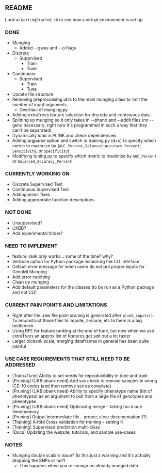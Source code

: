 ## README

Look at `GettingStarted.sh` to see how a virtual environment is set up 

### DONE
- Munging
  - Added --gwas and --p flags
- Discrete
  - Supervised
    - Train
    - Tune
- Continuous 
  - Supervised 
    - Train
    - Tune
- Update file structure 
- Removing preproccesing.utils to the main munging class to limit the number of input arguments
  - Overhaul of munging.py
- Adding extraTrees feature selection for discrete and continuous data
- Splitting up munging so it only takes in --pheno and --addit files (no --geno necessary; right now it's programmed in such a way that they can't be separated)
- Dynamically load in PLINK and check dependencies   
- Adding argparse option and switch to training.py (d+c) to specify which metric to maximize by (`AUC_Percent`, `Balanced_Accuracy_Percent`, `Sensitivity`, or `Specificity`)
- Modifying tuning.py to specify which metric to maximize by `AUC_Percent` or `Balanced_Accuracy_Percent`

### CURRENTLY WORKING ON
- Discrete Supervised Test
- Continuous Supervised Test
- Adding minor fixes 
- Adding appropriate function descriptions


### NOT DONE
- Unsupervised?
- UKBB?
- Add experimental folder?
  
### NEED TO IMPLEMENT 
- feature_rank only works... some of the time? why? 
- Verbose option for Python package mimicking the CLI interface 
- Default error message for when users do not put proper inputs for GenoMLMunging
- Add error catching 
- Clean up munging 
- Add default parameters for the classes (to be run as a Python package and not CLI)

### CURRENT PAIN POINTS AND LIMITATIONS 
- Right after the .raw file post-pruning is generated after `plink_inputs()`. To reconstruct those files to impute, z-score, etc to them is a big bottleneck
- Using RFE for feature ranking at the end of tune, but now when we use extraTrees an approx list of features get spit out a lot faster 
- Larger biobank scale, merging dataframes in general has been quite painful 

### USE CASE REQUIREMENTS THAT STILL NEED TO BE ADDRESSED
- [Train+Tune] Ability to set seeds for reproducibility in tune and train 
- [Pruning] (UKBiobank need) Add sex check to remove samples in wrong ICD-10 codes (and then remove sex as covariate)
- [Pruning] (UKBiobank need) Ability to specify phenotype name (list of phenotypes) as an argument to pull from a large file of genotypes and phenotypes
- [Pruning] (UKBiobank need) Optimizing merge – taking too much time/memory
- [Pruning] Output intermediate file – proper, clear documentation (?)
- [Training] K-fold Cross validation for training – setting K
- [Training] Supervised prediction multi-class
- [Docs] Updating the website, tutorials, and sample use-cases

### NOTES
- Munging double scalars issue? (Is this just a warning and it's actually dropping the SNPs or no?)
  - This happens when you re-munge on already munged data. 